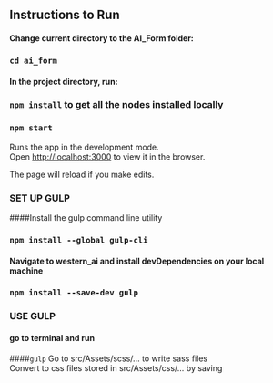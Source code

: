 ## Instructions to Run

#### Change current directory to the AI_Form folder:

### `cd ai_form`

#### In the project directory, run:

### `npm install` to get all the nodes installed locally  

### `npm start`

Runs the app in the development mode.<br />
Open [http://localhost:3000](http://localhost:3000) to view it in the browser.

The page will reload if you make edits.



### SET UP GULP

####Install the gulp command line utility
### `npm install --global gulp-cli`

#### Navigate to western_ai and install devDependencies on your local machine
### `npm install --save-dev gulp`


### USE GULP

#### go to terminal and run
####`gulp`
Go to src/Assets/scss/... to write sass files <br/>
Convert to css files stored in src/Assets/css/... by saving
